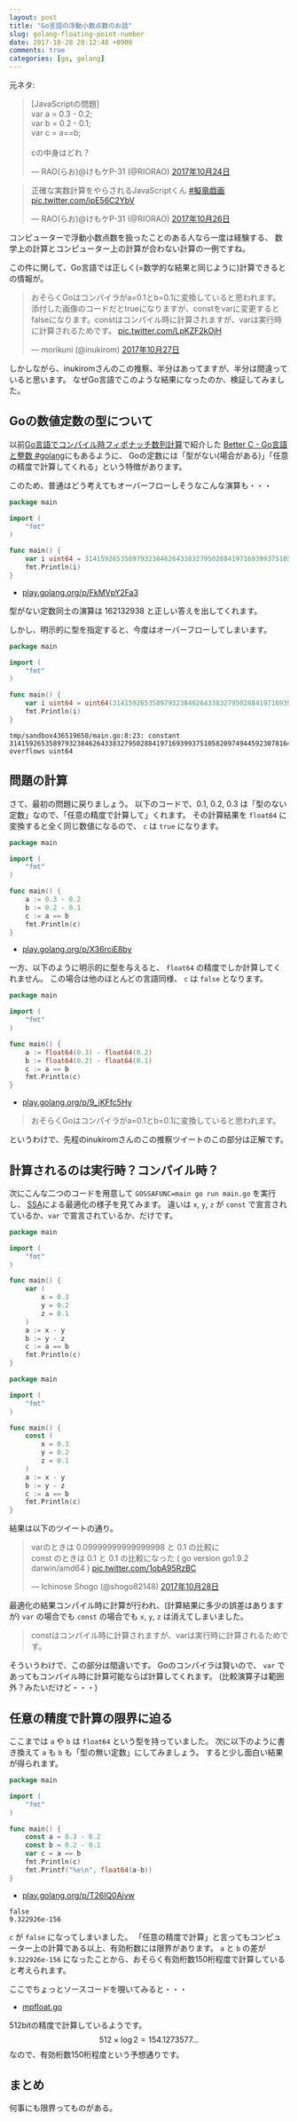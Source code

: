 ```yaml
---
layout: post
title: "Go言語の浮動小数点数のお話"
slug: golang-floating-point-number
date: 2017-10-28 20:12:48 +0900
comments: true
categories: [go, golang]
---
```


元ネタ:

<blockquote class="twitter-tweet" data-lang="ja"><p lang="ja" dir="ltr">[JavaScriptの問題]<br>var a = 0.3 - 0.2;<br>var b = 0.2 - 0.1;<br>var c = a==b;<br><br>cの中身はどれ？</p>&mdash; RAO(らお)@けもケP-31 (@RIORAO) <a href="https://twitter.com/RIORAO/status/922871767147749376?ref_src=twsrc%5Etfw">2017年10月24日</a></blockquote>
<script async src="https://platform.twitter.com/widgets.js" charset="utf-8"></script>

<blockquote class="twitter-tweet" data-lang="ja"><p lang="ja" dir="ltr">正確な実数計算をやらされるJavaScriptくん <a href="https://twitter.com/hashtag/%E6%93%AC%E7%AB%9C%E6%88%AF%E7%94%BB?src=hash&amp;ref_src=twsrc%5Etfw">#擬竜戯画</a> <a href="https://t.co/ipE56C2YbV">pic.twitter.com/ipE56C2YbV</a></p>&mdash; RAO(らお)@けもケP-31 (@RIORAO) <a href="https://twitter.com/RIORAO/status/923599110262874112?ref_src=twsrc%5Etfw">2017年10月26日</a></blockquote>
<script async src="https://platform.twitter.com/widgets.js" charset="utf-8"></script>

コンピューターで浮動小数点数を扱ったことのある人なら一度は経験する、
数学上の計算とコンピューター上の計算が合わない計算の一例ですね。

この件に関して、Go言語では正しく(=数学的な結果と同じように)計算できるとの情報が。

<blockquote class="twitter-tweet" data-lang="ja"><p lang="ja" dir="ltr">おそらくGoはコンパイラがa=0.1とb=0.1に変換していると思われます。<br>添付した画像のコードだとtrueになりますが、constをvarに変更するとfalseになります。constはコンパイル時に計算されますが、varは実行時に計算されるためです。 <a href="https://t.co/LpKZF2kOjH">pic.twitter.com/LpKZF2kOjH</a></p>&mdash; morikuni (@inukirom) <a href="https://twitter.com/inukirom/status/923721661408411650?ref_src=twsrc%5Etfw">2017年10月27日</a></blockquote>
<script async src="https://platform.twitter.com/widgets.js" charset="utf-8"></script>


しかしながら、inukiromさんのこの推察、半分はあってますが、半分は間違っていると思います。
なぜGo言語でこのような結果になったのか、検証してみました。

<!-- More -->

## Goの数値定数の型について

以前[Go言語でコンパイル時フィボナッチ数列計算](https://shogo82148.github.io/blog/2017/02/19/golang-compile-time-fib/)で紹介した
[Better C - Go言語と整数 #golang](https://qiita.com/sonatard/items/464a9d45c689386edfe1)にもあるように、
Goの定数には「型がない(場合がある)」「任意の精度で計算してくれる」という特徴があります。

このため、普通はどう考えてもオーバーフローしそうなこんな演算も・・・

``` go
package main

import (
	"fmt"
)

func main() {
	var i uint64 = 31415926535897932384626433832795028841971693993751058209749445923078164062862089986280348253421170679 % 1000000007
	fmt.Println(i)
}
```

- [play.golang.org/p/FkMVpY2Fa3](https://play.golang.org/p/FkMVpY2Fa3)

型がない定数同士の演算は 162132938 と正しい答えを出してくれます。

しかし、明示的に型を指定すると、今度はオーバーフローしてしまいます。

``` go
package main

import (
	"fmt"
)

func main() {
	var i uint64 = uint64(31415926535897932384626433832795028841971693993751058209749445923078164062862089986280348253421170679) % 1000000007
	fmt.Println(i)
}
```

```
tmp/sandbox436519650/main.go:8:23: constant 31415926535897932384626433832795028841971693993751058209749445923078164062862089986280348253421170679 overflows uint64
```

## 問題の計算

さて、最初の問題に戻りましょう。
以下のコードで、0.1, 0.2, 0.3 は「型のない定数」なので、「任意の精度で計算して」くれます。
その計算結果を `float64` に変換すると全く同じ数値になるので、 `c` は `true` になります。

``` go
package main

import (
	"fmt"
)

func main() {
	a := 0.3 - 0.2
	b := 0.2 - 0.1
	c := a == b
	fmt.Println(c)
}
```

- [play.golang.org/p/X36rciE8by](https://play.golang.org/p/X36rciE8by)

一方、以下のように明示的に型を与えると、 `float64` の精度でしか計算してくれません。
この場合は他のほとんどの言語同様、 `c` は `false` となります。

``` go
package main

import (
	"fmt"
)

func main() {
	a := float64(0.3) - float64(0.2)
	b := float64(0.2) - float64(0.1)
	c := a == b
	fmt.Println(c)
}
```

- [play.golang.org/p/9_jKFfc5Hy](https://play.golang.org/p/9_jKFfc5Hy)

> おそらくGoはコンパイラがa=0.1とb=0.1に変換していると思われます。

というわけで、先程のinukiromさんのこの推察ツイートのこの部分は正解です。


## 計算されるのは実行時？コンパイル時？

次にこんな二つのコードを用意して `GOSSAFUNC=main go run main.go` を実行し、
[SSA](https://shinpei.github.io/blog/2016/08/13/what-ssa-brings-to-go-17)による最適化の様子を見てみます。
違いは `x`, `y`, `z` が `const` で宣言されているか、`var` で宣言されているか、だけです。

``` go
package main

import (
	"fmt"
)

func main() {
	var (
		x = 0.3
		y = 0.2
		z = 0.1
	)
	a := x - y
	b := y - z
	c := a == b
	fmt.Println(c)
}
```

``` go
package main

import (
	"fmt"
)

func main() {
	const (
		x = 0.3
		y = 0.2
		z = 0.1
	)
	a := x - y
	b := y - z
	c := a == b
	fmt.Println(c)
}
```

結果は以下のツイートの通り。

<blockquote class="twitter-tweet" data-lang="ja"><p lang="ja" dir="ltr">varのときは 0.09999999999999998 と 0.1 の比較に<br>const のときは 0.1 と 0.1 の比較になった ( go version go1.9.2 darwin/amd64 ) <a href="https://t.co/1obA95RzBC">pic.twitter.com/1obA95RzBC</a></p>&mdash; Ichinose Shogo (@shogo82148) <a href="https://twitter.com/shogo82148/status/924156133522120705?ref_src=twsrc%5Etfw">2017年10月28日</a></blockquote>
<script async src="https://platform.twitter.com/widgets.js" charset="utf-8"></script>


最適化の結果コンパイル時に計算が行われ、(計算結果に多少の誤差はありますが)
`var` の場合でも `const` の場合でも `x`, `y`, `z` は消えてしまいました。

> constはコンパイル時に計算されますが、varは実行時に計算されるためです。 

そういうわけで、この部分は間違いです。
Goのコンパイラは賢いので、 `var` であってもコンパイル時に計算可能ならば計算してくれます。
(比較演算子は範囲外？みたいだけど・・・)


## 任意の精度で計算の限界に迫る

ここまでは `a` や `b` は `float64` という型を持っていました。
次に以下のように書き換えて `a` も `b` も「型の無い定数」にしてみましょう。
すると少し面白い結果が得られます。

``` go
package main

import (
	"fmt"
)

func main() {
	const a = 0.3 - 0.2
	const b = 0.2 - 0.1
	var c = a == b
	fmt.Println(c)
	fmt.Printf("%e\n", float64(a-b))
}
```

- [play.golang.org/p/T26lQ0Ajvw](https://play.golang.org/p/T26lQ0Ajvw)

```
false
9.322926e-156
```

`c` が `false` になってしまいました。
「任意の精度で計算」と言ってもコンピューター上の計算である以上、有効桁数には限界があります。
`a` と `b` の差が `9.322926e-156` になったことから、おそらく有効桁数150桁程度で計算していると考えられます。

ここでちょっとソースコードを覗いてみると・・・

- [mpfloat.go](https://github.com/golang/go/blob/master/src/cmd/compile/internal/gc/mpfloat.go#L18)

512bitの精度で計算しているようです。
$$512 \times \log 2 = 154.1273577...$$ なので、有効桁数150桁程度という予想通りです。


## まとめ

何事にも限界ってものがある。
